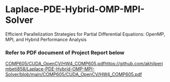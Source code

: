 # Laplace-PDE-Hybrid-OMP-MPI-Solver
Efficient Parallelization Strategies for Partial Differential Equations: OpenMP, MPI, and Hybrid Performance Analysis

### Refer to PDF document of Project Report below
[COMP605/CUDA_OpenCV/HW4_COMP605.pdf](https://github.com/akhilperimbeti858/Laplace-PDE-Hybrid-OMP-MPI-Solver/blob/main/COMP605/CUDA_OpenCV/HW4_COMP605.pdf)https://github.com/akhilperimbeti858/Laplace-PDE-Hybrid-OMP-MPI-Solver/blob/main/COMP605/CUDA_OpenCV/HW4_COMP605.pdf
